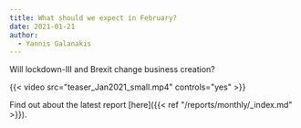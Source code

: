 ```yaml
---
title: What should we expect in February? 
date: 2021-01-21
author: 
  - Yannis Galanakis
---
```


Will lockdown-III and Brexit change business creation?

<!--more-->

{{< video src="teaser_Jan2021_small.mp4" controls="yes" >}}


Find out about the latest report [here]({{< ref "/reports/monthly/_index.md" >}}).
